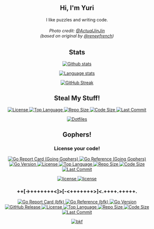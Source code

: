 <!-- Unless otherwise specified, all files distrubuted under the Unlicense. -->

<!--
  Although I like to strictly adhear to a policy of only writing Markdown code
  within .md files, I'm making a unique exception here as this is a community
  facing file with the explicit purpose of being a personal profile.
-->

<section>
  <h1 align="center">Hi, I'm Yuri</h1>

  <p align="center">I like puzzles and writing code.</p>

  <h6 align="center">
  Photo credit: <a href="https://twitter.com/ActualJinJin">@ActualJinJin</a>
  <br>
    <i>(based on original by <a href="https://twitter.com/reneefrench">@reneefrench</a>)</i>
  </h6>
</section>

<section>
  <h2 align="center">Stats</h2>

  <p align="center">
    <a href="https://github.com/yuri-norwood">
      <img alt="Github stats" src="https://github-readme-stats.vercel.app/api?username=yuri-norwood&count_private=true&show_icons=true&theme=dark&include_all_commits=true&hide_border=true" />
    </a>
  </p>

  <p align="center">
    <a href="https://github.com/yuri-norwood">
      <img alt="Language stats" src="https://github-readme-stats.vercel.app/api/top-langs?username=yuri-norwood&count_private=true&show_icons=true&theme=dark&layout=compact&card_width=445&hide=css&langs_count=10&hide_border=true" />
    </a>
  </p>

  <p align="center">
    <a href="https://github.com/yuri-norwood">
      <img alt="GitHub Streak" src="https://github-readme-streak-stats.herokuapp.com/?user=yuri-norwood&theme=dark&hide_border=true" />
    </a>
  </p>
</section>

<section>
  <h2 align="center">Steal My Stuff!</h2>

  <article>
    <p align="center">
      <a href="https://github.com/yuri-norwood/dotfiles/blob/main/LICENSE">
        <img alt="License" src="https://img.shields.io/github/license/yuri-norwood/dotfiles" />
      </a>
      <a href="https://github.com/yuri-norwood/dotfiles">
        <img alt="Top Language" src="https://img.shields.io/github/languages/top/yuri-norwood/dotfiles" />
      </a>
      <a href="https://github.com/yuri-norwood/dotfiles/archive/main.tar.gz">
        <img alt="Repo Size" src="https://img.shields.io/github/repo-size/yuri-norwood/dotfiles" />
      </a>
      <a href="https://github.com/yuri-norwood/dotfiles">
        <img alt="Code Size" src="https://img.shields.io/github/languages/code-size/yuri-norwood/dotfiles" />
      </a>
      <!--a href="https://github.com/yuri-norwood/dotfiles/commits">
        <img alt="Commit Activity" src="https://img.shields.io/github/commit-activity/w/yuri-norwood/dotfiles" />
      </a-->
      <a href="https://github.com/yuri-norwood/dotfiles/commits">
        <img alt="Last Commit" src="https://img.shields.io/github/last-commit/yuri-norwood/dotfiles" />
      </a>
    </p>
    <p align="center">
      <a href="https://github.com/yuri-norwood/dotfiles">
        <img alt="Dotfiles" src="https://github-readme-stats.vercel.app/api/pin/?username=yuri-norwood&repo=dotfiles&theme=dark&hide_border=true" />
      </a>
    </p>
  </article>
</section>

<section>
  <h2 align="center">Gophers!</h2>

  <article>
    <h3 align="center">License your code!</h3>
    <p align="center">
      <a href="https://goreportcard.com/report/github.com/yuri-norwood/license">
        <img alt="Go Report Card (Going Gophers)" src="https://goreportcard.com/badge/github.com/yuri-norwood/license" />
      </a>
      <a href="https://pkg.go.dev/github.com/yuri-norwood/license/v5">
        <img alt="Go Reference (Going Gophers)" src="https://pkg.go.dev/badge/github.com/yuri-norwood/license.svg" />
      </a>
      <a href="https://github.com/yuri-norwood/license/blob/main/go.mod">
        <img alt="Go Version" src="https://img.shields.io/github/go-mod/go-version/yuri-norwood/license" />
      </a>
      <a href="https://github.com/yuri-norwood/license/blob/main/LICENSE">
        <img alt="License" src="https://img.shields.io/badge/license-MIT-blue" />
      </a>
      <a href="https://github.com/yuri-norwood/license">
        <img alt="Top Language" src="https://img.shields.io/github/languages/top/yuri-norwood/license" />
      </a>
      <a href="https://github.com/yuri-norwood/license/archive/main.tar.gz">
        <img alt="Repo Size" src="https://img.shields.io/github/repo-size/yuri-norwood/license" />
      </a>
      <a href="https://github.com/yuri-norwood/license">
        <img alt="Code Size" src="https://img.shields.io/github/languages/code-size/yuri-norwood/license" />
      </a>
      <!--a href="https://github.com/yuri-norwood/license/commits">
        <img alt="Commit Activity" src="https://img.shields.io/github/commit-activity/w/yuri-norwood/license" />
      </a-->
      <a href="https://github.com/yuri-norwood/license/commits">
        <img alt="Last Commit" src="https://img.shields.io/github/last-commit/yuri-norwood/license" />
      </a>
    </p>
    <p align="center">
      <a href="https://github.com/yuri-norwood/license">
        <img alt="license" src="https://github-readme-stats.vercel.app/api/pin/?username=yuri-norwood&repo=license&theme=dark&show_owner=true&hide_border=true" />
      </a>
      <a href="https://github.com/nishanths/license">
        <img alt="license" src="https://github-readme-stats.vercel.app/api/pin/?username=nishanths&repo=license&theme=dark&show_owner=true&hide_border=true" />
      </a>
    </p>
  </article>

  <article>
    <h3 align="center">++[-&gt;+++++++&lt;]&gt;[-&lt;+++++++&gt;]&lt;.++++.+++++.</h3>
    <p align="center">
      <a href="https://goreportcard.com/report/github.com/yuri-norwood/bfk">
        <img alt="Go Report Card (bfk)" src="https://goreportcard.com/badge/github.com/yuri-norwood/bfk" />
      </a>
      <a href="https://pkg.go.dev/github.com/yuri-norwood/bfk">
        <img alt="Go Reference (bfk)" src="https://pkg.go.dev/badge/github.com/yuri-norwood/bfk.svg" />
      </a>
      <a href="https://github.com/yuri-norwood/bfk/blob/main/go.mod">
        <img alt="Go Version" src="https://img.shields.io/github/go-mod/go-version/yuri-norwood/bfk" />
      </a>
      <a href="https://github.com/yuri-norwood/bfk/releases/latest">
        <img alt="GitHub Release" src="https://img.shields.io/github/v/release/yuri-norwood/bfk?include_prereleases" />
      </a>
      <a href="https://github.com/yuri-norwood/bfk/blob/main/LICENSE">
        <img alt="License" src="https://img.shields.io/github/license/yuri-norwood/bfk" />
      </a>
      <a href="https://github.com/yuri-norwood/bfk">
        <img alt="Top Language" src="https://img.shields.io/github/languages/top/yuri-norwood/bfk" />
      </a>
      <a href="https://github.com/yuri-norwood/bfk/archive/main.tar.gz">
        <img alt="Repo Size" src="https://img.shields.io/github/repo-size/yuri-norwood/bfk" />
      </a>
      <a href="https://github.com/yuri-norwood/bfk">
        <img alt="Code Size" src="https://img.shields.io/github/languages/code-size/yuri-norwood/bfk" />
      </a>
      <!--a href="https://github.com/yuri-norwood/bfk/commits">
        <img alt="Commit Activity" src="https://img.shields.io/github/commit-activity/w/yuri-norwood/bfk" />
      </a-->
      <a href="https://github.com/yuri-norwood/bfk/commits">
        <img alt="Last Commit" src="https://img.shields.io/github/last-commit/yuri-norwood/bfk" />
      </a>
    </p>
    <p align="center">
      <a href="https://github.com/yuri-norwood/bfk">
        <img alt="bkf" src="https://github-readme-stats.vercel.app/api/pin/?username=yuri-norwood&repo=bfk&theme=dark&hide_border=true" />
      </a>
    </p>
  </article>
</section>
